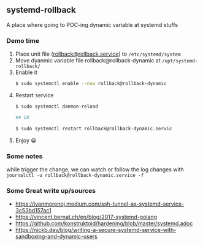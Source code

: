 systemd-rollback
---

A place where going to POC-ing dynamic variable at systemd stuffs


### Demo time

1. Place unit file (rollback@rollback.service) to `/etc/systemd/system`
2. Move dyanmic variable file rollback@rollback-dynamic at `/opt/systemd-rollback/`
3. Enable it
    ```bash
    $ sudo systemctl enable --now rollback@rollback-dynamic
    ```
4. Restart service
    ```bash
    $ sudo systemctl daemon-reload

    ## OR

    $ sudo systemctl restart rollback@rollback-dynamic.servic
    ```
5. Enjoy 😀

### Some notes

while trigger the change, we can watch or follow the log changes with `journalctl -u rollback@rollback-dynamic.service -f`

### Some Great write up/sources

- https://ivanmorenoj.medium.com/ssh-tunnel-as-systemd-service-3c53bd157ac1
- https://vincent.bernat.ch/en/blog/2017-systemd-golang
- https://github.com/konstruktoid/hardening/blob/master/systemd.adoc
- https://nickb.dev/blog/writing-a-secure-systemd-service-with-sandboxing-and-dynamic-users




